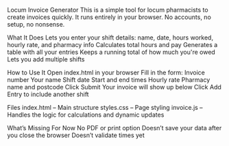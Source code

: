 Locum Invoice Generator
This is a simple tool for locum pharmacists to create invoices quickly. It runs entirely in your browser. No accounts, no setup, no nonsense.

What It Does
Lets you enter your shift details: name, date, hours worked, hourly rate, and pharmacy info
Calculates total hours and pay
Generates a table with all your entries
Keeps a running total of how much you're owed
Lets you add multiple shifts

How to Use It
Open index.html in your browser
Fill in the form:
Invoice number
Your name
Shift date
Start and end times
Hourly rate
Pharmacy name and postcode
Click Submit
Your invoice will show up below
Click Add Entry to include another shift

Files
index.html – Main structure
styles.css – Page styling
invoice.js – Handles the logic for calculations and dynamic updates

What’s Missing For Now
No PDF or print option
Doesn’t save your data after you close the browser
Doesn’t validate times yet
